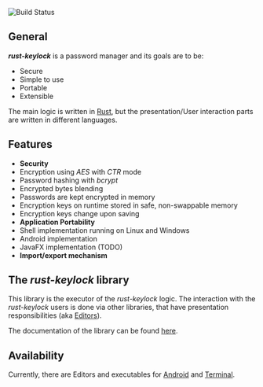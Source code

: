 ![Build Status](https://travis-ci.org/rust-keylock/rust-keylock-lib.svg?branch=master)

## General

___rust-keylock___ is a password manager and its goals are to be:

* Secure
* Simple to use
* Portable
* Extensible

The main logic is written in [Rust](https://www.rust-lang.org), but the presentation/User interaction parts are written in different languages.

## Features

* __Security__
 * Encryption using _AES_ with _CTR_ mode
 * Password hashing with _bcrypt_
 * Encrypted bytes blending
 * Passwords are kept encrypted in memory
 * Encryption keys on runtime stored in safe, non-swappable memory
 * Encryption keys change upon saving
* __Application Portability__
 * Shell implementation running on Linux and Windows
 * Android implementation
 * JavaFX implementation (TODO)
* __Import/export mechanism__

## The _rust-keylock_ library

This library is the executor of the _rust-keylock_ logic. The interaction with the _rust-keylock_ users is done via other libraries, that have presentation responsibilities (aka [Editors](https://rust-keylock.github.io/rust-keylock-lib/rust_keylock/trait.Editor.html)).

The documentation of the library can be found [here](https://rust-keylock.github.io/rust-keylock-lib/rust_keylock/).

## Availability

Currently, there are Editors and executables for [Android](https://github.com/rust-keylock/rust-keylock-android) and [Terminal](https://github.com/rust-keylock/rust-keylock-shell).
